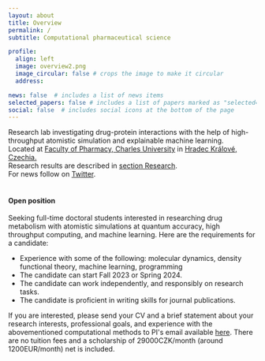 ```yaml
---
layout: about
title: Overview
permalink: /
subtitle: Computational pharmaceutical science 

profile:
  align: left
  image: overview2.png
  image_circular: false # crops the image to make it circular
  address: 

news: false  # includes a list of news items
selected_papers: false # includes a list of papers marked as "selected={true}"
social: false  # includes social icons at the bottom of the page
---
```


Research lab investigating drug-protein interactions with the help of high-throughput atomistic simulation and explainable machine learning. 
<br>
Located at [Faculty of Pharmacy, Charles University](https://portal.faf.cuni.cz/Profile/Hruska-Eugen/) in [Hradec Králové, Czechia.](https://en.mapy.cz/zakladni?source=firm&id=360719&ds=2&x=15.8358164&y=50.2015221&z=5) 
<br>
Research results are described in [section Research](research). 
<br>
For news follow on [Twitter](https://twitter.com/HruskaEugen). 
<br>
<br>


#### Open position

Seeking full-time doctoral students interested in researching drug metabolism with atomistic simulations at quantum accuracy, high throughput computing, and machine learning. 
Here are the requirements for a candidate:

* Experience with some of the following: molecular dynamics, density functional theory, machine learning, programming
* The candidate can start Fall 2023 or Spring 2024.
* The candidate can work independently, and responsibly on research tasks.
* The candidate is proficient in writing skills for journal publications.

If you are interested, please send your CV and a brief statement about your research interests, professional goals, and experience with the abovementioned computational methods to PI's email available [here](https://hruska-lab.github.io/assets/pdf/Hruska-CV.pdf). There are no tuition fees and a scholarship of 29000CZK/month (around 1200EUR/month) net is included.
